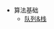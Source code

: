 <!--
 * @Author: your name
 * @Date: 2021-12-22 15:47:26
 * @LastEditTime: 2021-12-22 16:19:35
 * @LastEditors: Please set LastEditors
 * @Description: 打开koroFileHeader查看配置 进行设置: https://github.com/OBKoro1/koro1FileHeader/wiki/%E9%85%8D%E7%BD%AE
 * @FilePath: /stars-doc/docs/_sidebar.md
-->
* 算法基础
  * [队列&栈](algorithm/queue)